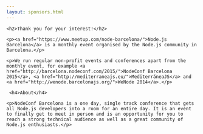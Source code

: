 ```yaml
---
layout: sponsors.html
---
```


  <div class="page-wrap">

    <h2>Thank you for your interest!</h2>

    <p><a href="https://www.meetup.com/node-barcelona/">Node.js Barcelona</a> is a monthly event organised by the Node.js community in Barcelona.</p>

    <p>We run regular non-profit events and conferences apart from the monthly event, for example <a href="http://barcelona.nodeconf.com/2015/">NodeConf Barcelona 2015</a>, <a href="http://mediterraneajs.eu/">MediterráneaJS</a> and <a href="http://wenode.barcelonajs.org/">WeNode 2014</a>.</p>

     <h4>About</h4>

    <p>NodeConf Barcelona is a one day, single track conference that gets all Node.js developers into a room for an entire day. It is an event to finally get to meet in person and is an opportunity for you to reach a strong technical audience as well as a great community of Node.js enthusiasts.</p>
  </div>
